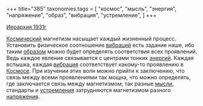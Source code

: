 +++
title="385"
taxonomies.tags = [
 "космос",
 "мысль",
 "энергия",
 "напряжение",
 "образ",
 "вибрация",
 "устремление",
]
+++

[Иерархия 1931г](/agni/1931)

[Космический](/tags/космос) магнетизм насыщает каждый жизненный процесс. Установить физическое соотношение [вибраций](/tags/[вибрация](/tags/вибрация)) есть задание наше, ибо таким [образом](/tags/образ) можно будет определять соответствия всех проявлений. Ведь каждое явление связывается с центрами тонких [энергий](/tags/энергия). Каждая вспышка, каждая [вибрация](/tags/вибрация) соответствует какому-то проявлению в [Космосе](/tags/космос). При изучении этих волн можно прийти к заключению, что связь между всеми проявлениями так мощна, что можно определять, где заключается связь между магнетизмом; так разные [мысли](/tags/мысль), стандарты и [устремления](/tags/устремление) затрудняются магнетизмом разного [напряжения](/tags/напряжение).   

